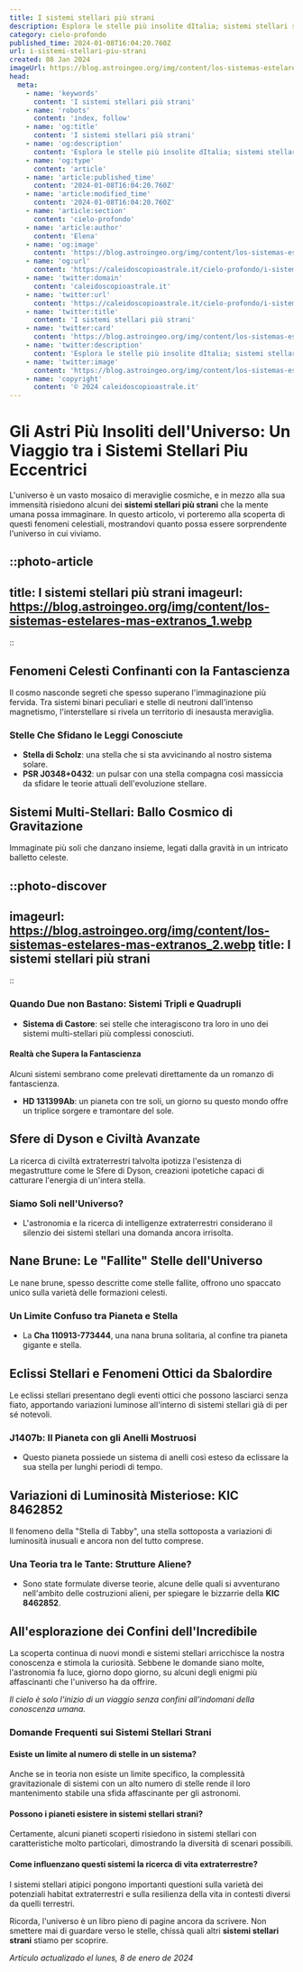 ```yaml
---
title: I sistemi stellari più strani
description: Esplora le stelle più insolite dItalia; sistemi stellari strani e affascinanti rivelati nel nostro ultimo blog. Scopri luniverso!
category: cielo-profondo
published_time: 2024-01-08T16:04:20.760Z
url: i-sistemi-stellari-piu-strani
created: 08 Jan 2024
imageUrl: https://blog.astroingeo.org/img/content/los-sistemas-estelares-mas-extranos_1.webp
head:
  meta:
    - name: 'keywords'
      content: 'I sistemi stellari più strani'
    - name: 'robots'
      content: 'index, follow'
    - name: 'og:title'
      content: 'I sistemi stellari più strani'
    - name: 'og:description'
      content: 'Esplora le stelle più insolite dItalia; sistemi stellari strani e affascinanti rivelati nel nostro ultimo blog. Scopri luniverso!'
    - name: 'og:type'
      content: 'article'
    - name: 'article:published_time'
      content: '2024-01-08T16:04:20.760Z'
    - name: 'article:modified_time'
      content: '2024-01-08T16:04:20.760Z'
    - name: 'article:section'
      content: 'cielo-profondo'
    - name: 'article:author'
      content: 'Elena'
    - name: 'og:image'
      content: 'https://blog.astroingeo.org/img/content/los-sistemas-estelares-mas-extranos_1.webp'
    - name: 'og:url'
      content: 'https://caleidoscopioastrale.it/cielo-profondo/i-sistemi-stellari-piu-strani'
    - name: 'twitter:domain'
      content: 'caleidoscopioastrale.it'
    - name: 'twitter:url'
      content: 'https://caleidoscopioastrale.it/cielo-profondo/i-sistemi-stellari-piu-strani'
    - name: 'twitter:title'
      content: 'I sistemi stellari più strani'
    - name: 'twitter:card'
      content: 'https://blog.astroingeo.org/img/content/los-sistemas-estelares-mas-extranos_1.webp'
    - name: 'twitter:description'
      content: 'Esplora le stelle più insolite dItalia; sistemi stellari strani e affascinanti rivelati nel nostro ultimo blog. Scopri luniverso!'
    - name: 'twitter:image'
      content: 'https://blog.astroingeo.org/img/content/los-sistemas-estelares-mas-extranos_1.webp'
    - name: 'copyright'
      content: '© 2024 caleidoscopioastrale.it'
---
```

# Gli Astri Più Insoliti dell'Universo: Un Viaggio tra i Sistemi Stellari Piu Eccentrici

L'universo è un vasto mosaico di meraviglie cosmiche, e in mezzo alla sua immensità risiedono alcuni dei **sistemi stellari più strani** che la mente umana possa immaginare. In questo articolo, vi porteremo alla scoperta di questi fenomeni celestiali, mostrandovi quanto possa essere sorprendente l'universo in cui viviamo.

::photo-article
---
title: I sistemi stellari più strani
imageurl: https://blog.astroingeo.org/img/content/los-sistemas-estelares-mas-extranos_1.webp
---
::

## Fenomeni Celesti Confinanti con la Fantascienza

Il cosmo nasconde segreti che spesso superano l'immaginazione più fervida. Tra sistemi binari peculiari e stelle di neutroni dall'intenso magnetismo, l'interstellare si rivela un territorio di inesausta meraviglia.

### Stelle Che Sfidano le Leggi Conosciute

- **Stella di Scholz**: una stella che si sta avvicinando al nostro sistema solare.
- **PSR J0348+0432**: un pulsar con una stella compagna così massiccia da sfidare le teorie attuali dell'evoluzione stellare.

## Sistemi Multi-Stellari: Ballo Cosmico di Gravitazione

Immaginate più soli che danzano insieme, legati dalla gravità in un intricato balletto celeste.

::photo-discover
---
imageurl: https://blog.astroingeo.org/img/content/los-sistemas-estelares-mas-extranos_2.webp
title: I sistemi stellari più strani
---
::

### Quando Due non Bastano: Sistemi Tripli e Quadrupli

- **Sistema di Castore**: sei stelle che interagiscono tra loro in uno dei sistemi multi-stellari più complessi conosciuti.

#### Realtà che Supera la Fantascienza

Alcuni sistemi sembrano come prelevati direttamente da un romanzo di fantascienza.

- **HD 131399Ab**: un pianeta con tre soli, un giorno su questo mondo offre un triplice sorgere e tramontare del sole.

## Sfere di Dyson e Civiltà Avanzate

La ricerca di civiltà extraterrestri talvolta ipotizza l'esistenza di megastrutture come le Sfere di Dyson, creazioni ipotetiche capaci di catturare l'energia di un'intera stella.

### Siamo Soli nell'Universo?

- L'astronomia e la ricerca di intelligenze extraterrestri considerano il silenzio dei sistemi stellari una domanda ancora irrisolta.

## Nane Brune: Le "Fallite" Stelle dell'Universo

Le nane brune, spesso descritte come stelle fallite, offrono uno spaccato unico sulla varietà delle formazioni celesti.

### Un Limite Confuso tra Pianeta e Stella

- La **Cha 110913-773444**, una nana bruna solitaria, al confine tra pianeta gigante e stella.

## Eclissi Stellari e Fenomeni Ottici da Sbalordire

Le eclissi stellari presentano degli eventi ottici che possono lasciarci senza fiato, apportando variazioni luminose all'interno di sistemi stellari già di per sé notevoli.

### J1407b: Il Pianeta con gli Anelli Mostruosi

- Questo pianeta possiede un sistema di anelli così esteso da eclissare la sua stella per lunghi periodi di tempo.

## Variazioni di Luminosità Misteriose: KIC 8462852

Il fenomeno della "Stella di Tabby", una stella sottoposta a variazioni di luminosità inusuali e ancora non del tutto comprese. 

### Una Teoria tra le Tante: Strutture Aliene?

- Sono state formulate diverse teorie, alcune delle quali si avventurano nell'ambito delle costruzioni alieni, per spiegare le bizzarrie della **KIC 8462852**.

## All'esplorazione dei Confini dell'Incredibile

La scoperta continua di nuovi mondi e sistemi stellari arricchisce la nostra conoscenza e stimola la curiosità. Sebbene le domande siano molte, l'astronomia fa luce, giorno dopo giorno, su alcuni degli enigmi più affascinanti che l'universo ha da offrire.

_Il cielo è solo l'inizio di un viaggio senza confini all'indomani della conoscenza umana._

### Domande Frequenti sui Sistemi Stellari Strani

#### Esiste un limite al numero di stelle in un sistema?
Anche se in teoria non esiste un limite specifico, la complessità gravitazionale di sistemi con un alto numero di stelle rende il loro mantenimento stabile una sfida affascinante per gli astronomi.

#### Possono i pianeti esistere in sistemi stellari strani?
Certamente, alcuni pianeti scoperti risiedono in sistemi stellari con caratteristiche molto particolari, dimostrando la diversità di scenari possibili.

#### Come influenzano questi sistemi la ricerca di vita extraterrestre?
I sistemi stellari atipici pongono importanti questioni sulla varietà dei potenziali habitat extraterrestri e sulla resilienza della vita in contesti diversi da quelli terrestri.

Ricorda, l'universo è un libro pieno di pagine ancora da scrivere. Non smettere mai di guardare verso le stelle, chissà quali altri **sistemi stellari strani** stiamo per scoprire.

_Artículo actualizado el lunes, 8 de enero de 2024_